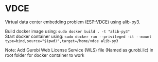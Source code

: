 # VDCE

Virtual data center embedding problem ([ESP-VDCE](https://ieeexplore.ieee.org/document/9148838)) using alib-py3.

Build docker image using: `sudo docker build . -t "alib-py3"`\
Start docker container using: `sudo docker run --privileged -it --mount type=bind,source="$(pwd)",target=/home/vdce alib-py3`

Note: Add Gurobi Web License Service (WLS) file (Named as gurobi.lic) in root folder for docker container to work
